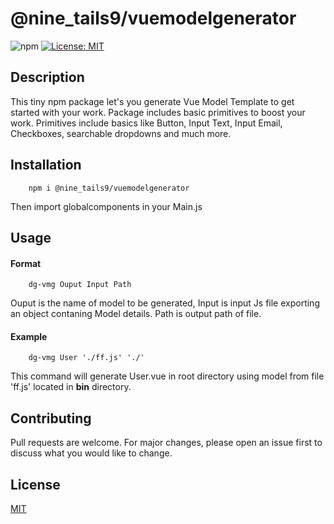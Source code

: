 # @nine_tails9/vuemodelgenerator
![npm](https://img.shields.io/badge/npm-1.1.1-blue.svg) [![License: MIT](https://img.shields.io/badge/License-MIT-yellow.svg)](https://opensource.org/licenses/MIT)


## Description

This tiny npm package let's you generate Vue Model Template to get started with your work.
Package includes basic primitives to boost your work. Primitives include basics like Button, Input Text, Input Email,
Checkboxes, searchable dropdowns and much more. 

## Installation


```
    npm i @nine_tails9/vuemodelgenerator
```

Then import globalcomponents in your Main.js 
## Usage
#### Format
```
    dg-vmg Ouput Input Path
```
Ouput is the name of model to be generated, Input is input Js file exporting an object contaning Model details.
Path is output path of file.
#### Example
```
    dg-vmg User './ff.js' './'
```
This command will generate User.vue in root directory using model from file 'ff.js' located in **bin**
directory.





## Contributing
Pull requests are welcome. For major changes, please open an issue first to discuss what you would like to change.


## License
[MIT](https://github.com/nine-tails9/npm-VueGenerator/blob/master/LICENSE)

